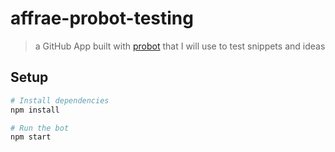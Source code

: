 # affrae-probot-testing

> a GitHub App built with [probot](https://github.com/probot/probot) that I will use to test snippets and ideas

## Setup

```sh
# Install dependencies
npm install

# Run the bot
npm start
```
